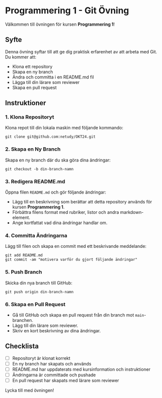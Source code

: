 # Programmering 1 - Git Övning

Välkommen till övningen för kursen **Programmering 1**!

## Syfte

Denna övning syftar till att ge dig praktisk erfarenhet av att arbeta med Git. Du kommer att:
- Klona ett repository
- Skapa en ny branch
- Ändra och committa i en README.md fil
- Lägga till din lärare som reviewer
- Skapa en pull request

## Instruktioner

### 1. Klona Repositoryt
Klona repot till din lokala maskin med följande kommando:

    git clone git@github.com:netudy/OKT24.git

### 2. Skapa en Ny Branch
Skapa en ny branch där du ska göra dina ändringar:

    git checkout -b din-branch-namn

### 3. Redigera README.md
Öppna filen `README.md` och gör följande ändringar:
- Lägg till en beskrivning som berättar att detta repository används för kursen **Programmering 1**.
- Förbättra filens format med rubriker, listor och andra markdown-element.
- Ange kortfattat vad dina ändringar handlar om.

### 4. Committa Ändringarna
Lägg till filen och skapa en commit med ett beskrivande meddelande:

    git add README.md
    git commit -am "motivera varför du gjort följande ändringar"

### 5. Push Branch
Skicka din nya branch till GitHub:

    git push origin din-branch-namn

### 6. Skapa en Pull Request
- Gå till GitHub och skapa en pull request från din branch mot `main`-branchen.
- Lägg till din lärare som reviewer.
- Skriv en kort beskrivning av dina ändringar.

## Checklista
- [ ] Repositoryt är klonat korrekt
- [ ] En ny branch har skapats och används
- [ ] README.md har uppdaterats med kursinformation och instruktioner
- [ ] Ändringarna är committade och pushade
- [ ] En pull request har skapats med lärare som reviewer

Lycka till med övningen!
